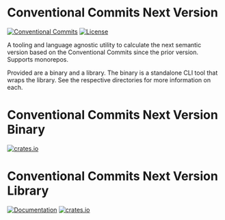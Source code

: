 # Conventional Commits Next Version
[![Conventional Commits](https://img.shields.io/badge/Conventional%20Commits-1.0.0-yellow.svg)](https://conventionalcommits.org)
[![License](https://img.shields.io/badge/License-AGPLv3-blue.svg)](https://www.gnu.org/licenses/agpl-3.0)


A tooling and language agnostic utility to calculate the next semantic version based on the Conventional Commits since the prior version. Supports monorepos.

Provided are a binary and a library. The binary is a standalone CLI tool that wraps the library. See the respective directories for more information on each.


# Conventional Commits Next Version Binary
[![crates.io](https://img.shields.io/crates/v/conventional_commits_next_version)](https://crates.io/crates/conventional_commits_next_version)


# Conventional Commits Next Version Library
[![Documentation](https://docs.rs/conventional_commits_next_version_lib/badge.svg)](https://docs.rs/conventional_commits_next_version_lib)
[![crates.io](https://img.shields.io/crates/v/conventional_commits_next_version_lib)](https://crates.io/crates/conventional_commits_next_version_lib)
